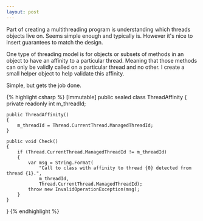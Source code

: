 ```yaml
---
layout: post
---
```

Part of creating a multithreading program is understanding which threads objects live on. Seems simple enough and typically is. However it's nice to insert guarantees to match the design.

One type of threading model is for objects or subsets of methods in an object to have an affinity to a particular thread. Meaning that those methods can only be validly called on a particular thread and no other. I create a small helper object to help validate this affinity.

Simple, but gets the job done.

{% highlight csharp %}
[Immutable]
public sealed class ThreadAffinity
{
    private readonly int m_threadId;

    public ThreadAffinity()
    {
        m_threadId = Thread.CurrentThread.ManagedThreadId;
    }

    public void Check()
    {
        if (Thread.CurrentThread.ManagedThreadId != m_threadId)
        {
            var msg = String.Format(
                "Call to class with affinity to thread {0} detected from thread {1}.",
                m_threadId,
                Thread.CurrentThread.ManagedThreadId);
            throw new InvalidOperationException(msg);
        }
    }
}
{% endhighlight %}

